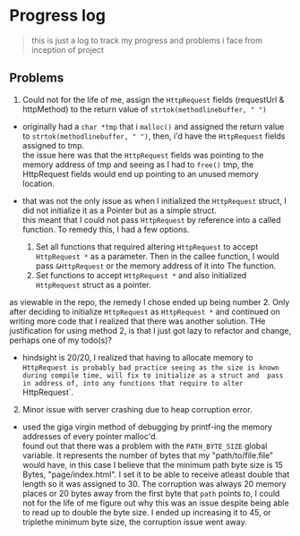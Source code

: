 # Progress log

> this is just a log to track my progress and problems i face from inception of project

## Problems

1. Could not for the life of me, assign the `HttpRequest` fields (requestUrl & httpMethod) to the return value of `strtok(methodlinebuffer, " ")`

- originally had a `char *tmp` that i `malloc()` and assigned the return value to `strtok(methodlinebuffer, " ")`, then, i'd have the `HttpRequest` fields assigned to tmp. <br>
the issue here was that the `HttpRequest` fields was pointing to the memory address of tmp and seeing as I had to `free()` tmp, the HttpRequest fields would end up pointing to
an unused memory location.

- that was not the only issue as when I initialized the `HttpRequest` struct, I did not initialize it as a Pointer but as a simple struct.<br>
this meant that I could not pass `HttpRequest` by reference into a called function. To remedy this, I had a few options. <br>

   1. Set all functions that required altering `HttpRequest` to accept `HttpRequest *` as a parameter. Then in the callee function, I would pass `&HttpRequest` or the memory address of it into 
      The function.
   2. Set functions to accept `HttpRequest *` and also initialized `HttpRequest` struct as a pointer.

as viewable in the repo, the remedy I chose ended up being number 2. Only after deciding to initialize `HttpRequest` as `HttpRequest *` and continued on writing more code that I realized that
there was another solution. THe justification for using method 2, is that I just got lazy to refactor and change, perhaps one of my todo(s)?

- hindsight is 20/20, I realized that having to allocate memory to `HttpRequest is probably bad practice seeing as the size is known during compile time, will fix to initialize as a struct and 
pass in address of, into any functions that require to alter `HttpRequest`.

2. Minor issue with server crashing due to heap corruption error.

- used the giga virgin method of debugging by printf-ing the memory addresses of every pointer malloc'd.<br>
found out that there was a problem with the `PATH_BYTE_SIZE` global variable. It represents the number of bytes that my "path/to/file.file" would have, in this case I believe that the minimum 
path byte size is 15 Bytes, "page/index.html". I set it to be able to receive atleast double that length so it was assigned to 30. The corruption was always 20 memory places or 20 bytes away from the first byte that `path` points to, I could not for the life of me figure out why this was an issue despite being able to read up to double the byte size. I ended up increasing it to 45, or triplethe minimum byte size, the corruption issue went away. 

